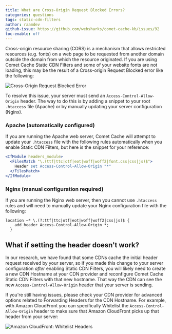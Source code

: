 ```yaml
---
title: What are Cross-Origin Request Blocked Errors?
categories: questions
tags: static-cdn-filters
author: raamdev
github-issue: https://github.com/websharks/comet-cache-kb/issues/92
toc-enable: off
---
```


Cross-origin resource sharing (CORS) is a mechanism that allows restricted resources (e.g. fonts) on a web page to be requested from another domain outside the domain from which the resource originated. If you are using Comet Cache Static CDN Filters and some of your website fonts are not loading, this may be the result of a Cross-origin Request Blocked error like the following:

![Cross-Origin Request Blocked Error](https://cloud.githubusercontent.com/assets/53005/11160591/c842ee60-8a39-11e5-9195-207e20061481.png)

To resolve this issue, your server must send an `Access-Control-Allow-Origin` header. The way to do this is by adding a snippet to your root `.htaccess` file (Apache) or by manually updating your server configuration (Nginx).

### Apache (automatically configured)

If you are running the Apache web server, Comet Cache will attempt to update your `.htaccess` file with the following rules automatically when you enable Static CDN Filters, but here is the snippet for your reference:

```apache
<IfModule headers_module>
  <FilesMatch "\.(ttf|ttc|otf|eot|woff|woff2|font.css|css|js)$">
    Header set Access-Control-Allow-Origin "*"
  </FilesMatch>
</IfModule>
```

### Nginx (manual configuration required)

If you are running the Nginx web server, then you cannot use `.htaccess` rules and will need to manually update your Nginx configuration file with the following:

```nginx
location ~* \.(?:ttf|ttc|otf|eot|woff|woff2|css|js)$ {
    add_header Access-Control-Allow-Origin *;
  }
```

## What if setting the header doesn't work?

In our research, we have found that some CDNs cache the initial header request received by your server, so if you made this change to your server configuration _after_ enabling Static CDN Filters, you will likely need to create a new CDN Hostname at your CDN provider and reconfigure Comet Cache Static CDN Filters with that new hostname. That way the CDN can see the new `Access-Control-Allow-Origin` header that your server is sending.

If you're still having issues, please check your CDN provider for advanced options related to Forwarding Headers for the CDN Hostname. For example, with Amazon CloudFront you can specifically Whitelist the `Access-Control-Allow-Origin` header to make sure that Amazon CloudFront picks up that header from your server:

![Amazon CloudFront: Whitelist Headers](https://cloud.githubusercontent.com/assets/53005/11160733/1157f9ae-8a3c-11e5-9be9-9b1694b20022.png)
